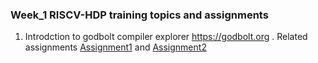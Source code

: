 ### Week_1 RISCV-HDP training topics and assignments
1. Introdction to godbolt compiler explorer https://godbolt.org . Related assignments  [Assignment1](./Assignment1) and [Assignment2](./Assignment2)


